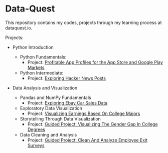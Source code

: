 # Data-Quest

This repository contains my codes, projects through my learning process at dataquest.io.

Projects:

- Python Introduction
  - Python Fundamentals:
    - Project: [Profitable App Profiles for the App Store and Google Play Markets](https://github.com/thienphuvu750/Data-Quest/blob/main/python-introduction/Guided%20Project_%20Profitable%20App%20Profiles%20for%20the%20App%20Store%20and%20Google%20Play%20Markets/Basics.ipynb)
  - Python Intermediate:
    - Project: [Exploring Hacker News Posts](https://github.com/thienphuvu750/Data-Quest/blob/main/python-introduction/Guided%20Project_%20Exploring%20Hacker%20News%20Posts/Basics.ipynb)

- Data Analysis and Visualization
  - Pandas and NumPy Fundamentals
    - Project: [Exploring Ebay Car Sales Data](https://github.com/thienphuvu750/Data-Quest/blob/main/data-analysis-and-visualization/Guided%20Project_%20Exploring%20Ebay%20Car%20Sales%20Data/Basics.ipynb)
  - Exploratory Data Visualization
    - Project: [Visualizing Earnings Based On College Majors](https://github.com/thienphuvu750/Data-Quest/blob/main/data-analysis-and-visualization/Guided%20Project_%20Visualizing%20Earnings%20Based%20On%20College%20Majors/Basics.ipynb)
  - Storytelling Through Data Visualization
    - Project: [Guided Project: Visualizing The Gender Gap In College Degrees](https://github.com/thienphuvu750/Data-Quest/blob/main/data-analysis-and-visualization/Guided%20Project_%20Visualizing%20The%20Gender%20Gap%20In%20College%20Degrees/Basics.ipynb)
  - Data Cleaning and Analysis
    - Project: [Guided Project: Clean And Analyze Employee Exit Surveys](https://github.com/thienphuvu750/Data-Quest/blob/main/data-analysis-and-visualization/Guided%20Project_%20Clean%20And%20Analyze%20Employee%20Exit%20Surveys/Basics.ipynb)
